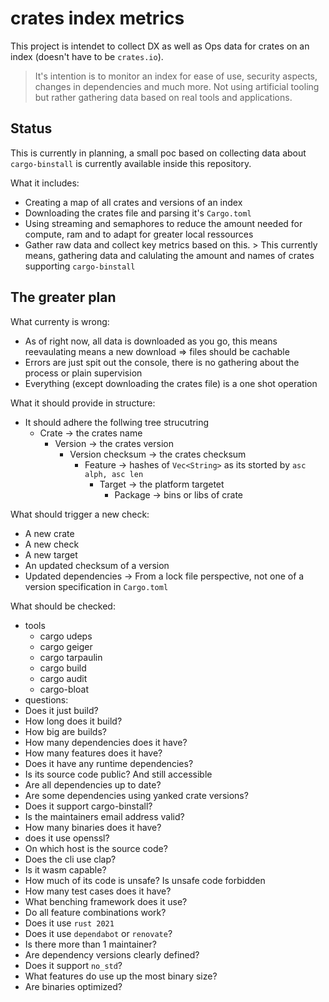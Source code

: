# crates index metrics

This project is intendet to collect DX as well as Ops data for crates on an index (doesn't have to be `crates.io`).
> It's intention is to monitor an index for ease of use, security aspects, changes in dependencies and much more. Not using artificial tooling but rather gathering data based on real tools and applications.

## Status

This is currently in planning, a small poc based on collecting data about `cargo-binstall` is currently available inside this repository.

What it includes:
 - Creating a map of all crates and versions of an index
 - Downloading the crates file and parsing it's `Cargo.toml`
 - Using streaming and semaphores to reduce the amount needed for compute, ram and to adapt for greater local ressources
 - Gather raw data and collect key metrics based on this. > This currently means, gathering data and calulating the amount and names of crates supporting `cargo-binstall`

## The greater plan

What currenty is wrong:
 - As of right now, all data is downloaded as you go, this means reevaulating means a new download => files should be cachable
 - Errors are just spit out the console, there is no gathering about the process or plain supervision
 - Everything (except downloading the crates file) is a one shot operation

What it should provide in structure:
- It should adhere the follwing tree strucutring
    - Crate -> the crates name
        - Version -> the crates version
            - Version checksum -> the crates checksum
                - Feature -> hashes of `Vec<String>` as its storted by `asc alph, asc len`
                    - Target -> the platform targetet
                        - Package -> bins or libs of crate

What should trigger a new check:
 - A new crate
 - A new check
 - A new target
 - An updated checksum of a version
 - Updated dependencies -> From a lock file perspective, not one of a version specification in `Cargo.toml`

What should be checked:
 - tools
    - cargo udeps
    - cargo geiger
    - cargo tarpaulin
    - cargo build
    - cargo audit
    - cargo-bloat
  - questions:
   - Does it just build?
   - How long does it build?
   - How big are builds?
   - How many dependencies does it have?
   - How many features does it have?
   - Does it have any runtime dependencies?
   - Is its source code public? And still accessible
   - Are all dependencies up to date?
   - Are some dependencies using yanked crate versions?
   - Does it support cargo-binstall?
   - Is the maintainers email address valid?
   - How many binaries does it have?
   - does it use openssl?
   - On which host is the source code?
   - Does the cli use clap?
   - Is it wasm capable?
   - How much of its code is unsafe? Is unsafe code forbidden
   - How many test cases does it have?
   - What benching framework does it use?
   - Do all feature combinations work?
   - Does it use `rust 2021`
   - Does it use `dependabot` or `renovate`?
   - Is there more than 1 maintainer?
   - Are dependency versions clearly defined?
   - Does it support `no_std`?
   - What features do use up the most binary size?
   - Are binaries optimized?


